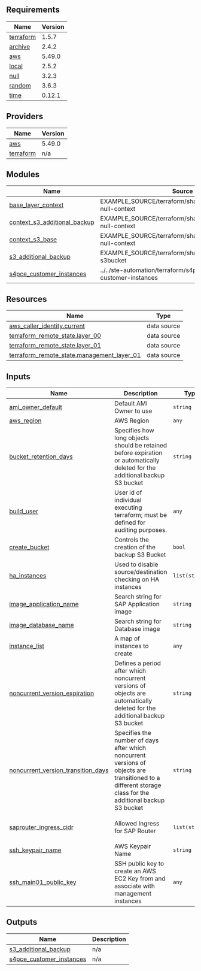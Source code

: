 <!-- BEGIN_TF_DOCS -->
## Requirements

| Name | Version |
|------|---------|
| <a name="requirement_terraform"></a> [terraform](#requirement\_terraform) | 1.5.7 |
| <a name="requirement_archive"></a> [archive](#requirement\_archive) | 2.4.2 |
| <a name="requirement_aws"></a> [aws](#requirement\_aws) | 5.49.0 |
| <a name="requirement_local"></a> [local](#requirement\_local) | 2.5.2 |
| <a name="requirement_null"></a> [null](#requirement\_null) | 3.2.3 |
| <a name="requirement_random"></a> [random](#requirement\_random) | 3.6.3 |
| <a name="requirement_time"></a> [time](#requirement\_time) | 0.12.1 |

## Providers

| Name | Version |
|------|---------|
| <a name="provider_aws"></a> [aws](#provider\_aws) | 5.49.0 |
| <a name="provider_terraform"></a> [terraform](#provider\_terraform) | n/a |

## Modules

| Name | Source | Version |
|------|--------|---------|
| <a name="module_base_layer_context"></a> [base\_layer\_context](#module\_base\_layer\_context) | EXAMPLE_SOURCE/terraform/shared/modules/terraform-null-context | n/a |
| <a name="module_context_s3_additional_backup"></a> [context\_s3\_additional\_backup](#module\_context\_s3\_additional\_backup) | EXAMPLE_SOURCE/terraform/shared/modules/terraform-null-context | n/a |
| <a name="module_context_s3_base"></a> [context\_s3\_base](#module\_context\_s3\_base) | EXAMPLE_SOURCE/terraform/shared/modules/terraform-null-context | n/a |
| <a name="module_s3_additional_backup"></a> [s3\_additional\_backup](#module\_s3\_additional\_backup) | EXAMPLE_SOURCE/terraform/shared/modules/aws-s3bucket | n/a |
| <a name="module_s4pce_customer_instances"></a> [s4pce\_customer\_instances](#module\_s4pce\_customer\_instances) | ../../ste-automation/terraform/s4pce/modules/s4pce-customer-instances | n/a |

## Resources

| Name | Type |
|------|------|
| [aws_caller_identity.current](https://registry.terraform.io/providers/hashicorp/aws/5.49.0/docs/data-sources/caller_identity) | data source |
| [terraform_remote_state.layer_00](https://registry.terraform.io/providers/hashicorp/terraform/latest/docs/data-sources/remote_state) | data source |
| [terraform_remote_state.layer_01](https://registry.terraform.io/providers/hashicorp/terraform/latest/docs/data-sources/remote_state) | data source |
| [terraform_remote_state.management_layer_01](https://registry.terraform.io/providers/hashicorp/terraform/latest/docs/data-sources/remote_state) | data source |

## Inputs

| Name | Description | Type | Default | Required |
|------|-------------|------|---------|:--------:|
| <a name="input_ami_owner_default"></a> [ami\_owner\_default](#input\_ami\_owner\_default) | Default AMI Owner to use | `string` | `"156506675147"` | no |
| <a name="input_aws_region"></a> [aws\_region](#input\_aws\_region) | AWS Region | `any` | n/a | yes |
| <a name="input_bucket_retention_days"></a> [bucket\_retention\_days](#input\_bucket\_retention\_days) | Specifies how long objects should be retained before expiration or automatically deleted for the additional backup S3 bucket | `string` | `"180"` | no |
| <a name="input_build_user"></a> [build\_user](#input\_build\_user) | User id of individual executing terraform; must be defined for auditing purposes. | `any` | n/a | yes |
| <a name="input_create_bucket"></a> [create\_bucket](#input\_create\_bucket) | Controls the creation of the backup S3 Bucket | `bool` | `false` | no |
| <a name="input_ha_instances"></a> [ha\_instances](#input\_ha\_instances) | Used to disable source/destination checking on HA instances | `list(string)` | `[]` | no |
| <a name="input_image_application_name"></a> [image\_application\_name](#input\_image\_application\_name) | Search string for SAP Application image | `string` | n/a | yes |
| <a name="input_image_database_name"></a> [image\_database\_name](#input\_image\_database\_name) | Search string for Database image | `string` | n/a | yes |
| <a name="input_instance_list"></a> [instance\_list](#input\_instance\_list) | A map of instances to create | `any` | `null` | no |
| <a name="input_noncurrent_version_expiration"></a> [noncurrent\_version\_expiration](#input\_noncurrent\_version\_expiration) | Defines a period after which noncurrent versions of objects are automatically deleted for the additional backup S3 bucket | `string` | `"180"` | no |
| <a name="input_noncurrent_version_transition_days"></a> [noncurrent\_version\_transition\_days](#input\_noncurrent\_version\_transition\_days) | Specifies the number of days after which noncurrent versions of objects are transitioned to a different storage class for the additional backup S3 bucket | `string` | `"30"` | no |
| <a name="input_saprouter_ingress_cidr"></a> [saprouter\_ingress\_cidr](#input\_saprouter\_ingress\_cidr) | Allowed Ingress for SAP Router | `list(string)` | <pre>[<br>  "194.39.131.34/32"<br>]</pre> | no |
| <a name="input_ssh_keypair_name"></a> [ssh\_keypair\_name](#input\_ssh\_keypair\_name) | AWS Keypair Name | `string` | `null` | no |
| <a name="input_ssh_main01_public_key"></a> [ssh\_main01\_public\_key](#input\_ssh\_main01\_public\_key) | SSH public key to create an AWS EC2 Key from and associate with management instances | `any` | n/a | yes |

## Outputs

| Name | Description |
|------|-------------|
| <a name="output_s3_additional_backup"></a> [s3\_additional\_backup](#output\_s3\_additional\_backup) | n/a |
| <a name="output_s4pce_customer_instances"></a> [s4pce\_customer\_instances](#output\_s4pce\_customer\_instances) | n/a |
<!-- END_TF_DOCS -->
